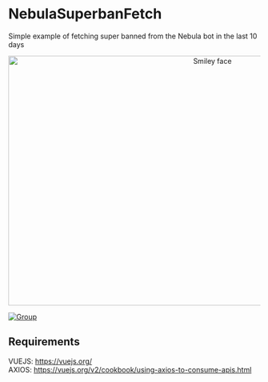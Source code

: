 # NebulaSuperbanFetch
Simple example of fetching super banned from the Nebula bot in the last 10 days

<p align="center">
<img src="https://i.imgur.com/ZhbBkcV.png" alt="Smiley face" height="500" width="800">
</p>

[![Group](https://img.shields.io/badge/Group-SquirrelNetwork-blue)](https://t.me/squirrelnetwork)


## Requirements

VUEJS: https://vuejs.org/
<br>
AXIOS: https://vuejs.org/v2/cookbook/using-axios-to-consume-apis.html
